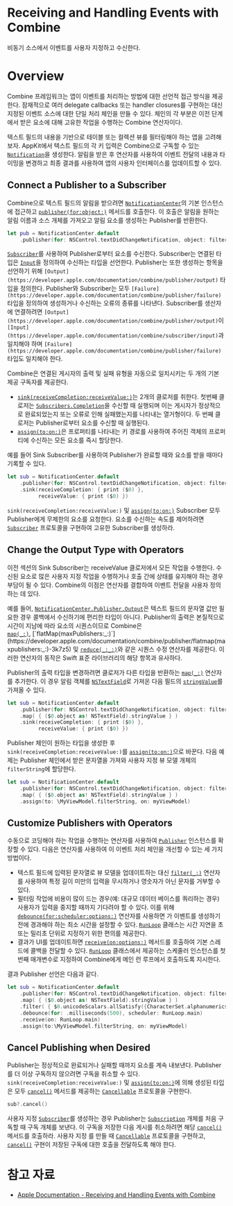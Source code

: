 # ****Receiving and Handling Events with Combine****

비동기 소스에서 이벤트를 사용자 지정하고 수신한다.

# ****Overview****

Combine 프레임워크는 앱이 이벤트를 처리하는 방법에 대한 선언적 접근 방식을 제공한다. 잠재적으로 여러 delegate callbacks 또는 handler closures를 구현하는 대신 지정된 이벤트 소스에 대한 단일 처리 체인을 만들 수 있다. 체인의 각 부분은 이전 단계에서 받은 요소에 대해 고유한 작업을 수행하는 Combine 연산자이다.

텍스트 필드의 내용을 기반으로 테이블 또는 컬렉션 뷰를 필터링해야 하는 앱을 고려해보자. AppKit에서 텍스트 필드의 각 키 입력은 Combine으로 구독할 수 있는 [`Notification`](https://developer.apple.com/documentation/foundation/notification)을 생성한다. 알림을 받은 후 연산자를 사용하여 이벤트 전달의 내용과 타이밍을 변경하고 최종 결과를 사용하여 앱의 사용자 인터페이스를 업데이트할 수 있다. 

## ****Connect a Publisher to a Subscriber****

Combine으로 텍스트 필드의 알림을 받으려면 [`NotificationCenter`](https://developer.apple.com/documentation/foundation/notificationcenter)의 기본 인스턴스에 접근하고 [`publisher(for:object:)`](https://developer.apple.com/documentation/foundation/notificationcenter/3329353-publisher) 메서드를 호출한다. 이 호출은 알림을 원하는 알림 이름과 소스 개체를 가져오고 알림 요소를 생성하는 Publisher를 반환한다. 

```swift
let pub = NotificationCenter.default
    .publisher(for: NSControl.textDidChangeNotification, object: filterField)
```

[`Subscriber`](https://developer.apple.com/documentation/combine/subscriber)를 사용하여 Publisher로부터 요소를 수신한다. Subscriber는 연결된 타입은 [`Input`](https://developer.apple.com/documentation/combine/subscriber/input)을 정의하여 수신하는 타입을 선언한다. Publisher는 또한 생성하는 항목을 선언하기 위해 `[Output](https://developer.apple.com/documentation/combine/publisher/output)` 타입을 정의한다. Publisher와 Subscriber는 모두 `[Failure](https://developer.apple.com/documentation/combine/publisher/failure)` 타입을 정의하여 생성하거나 수신하는 오류의 종류를 나타낸다. Subscriber를 생산자에 연결하려면 `[Output](https://developer.apple.com/documentation/combine/publisher/output)`이 `[Input](https://developer.apple.com/documentation/combine/subscriber/input)`과 일치해야 하며 `[Failure](https://developer.apple.com/documentation/combine/publisher/failure)` 타입도 일치해야 한다. 

Combine은 연결된 게시자의 출력 및 실패 유형을 자동으로 일치시키는 두 개의 기본 제공 구독자를 제공한다.

- [`sink(receiveCompletion:receiveValue:)`](https://developer.apple.com/documentation/combine/publisher/sink(receivecompletion:receivevalue:))는 2개의 클로저를 취한다. 첫번째 클로저는 [`Subscribers.Completion`](https://developer.apple.com/documentation/combine/subscribers/completion)을 수신할 때 실행되며 이는 게시자가 정상적으로 완료되었는지 또는 오류로 인해 실패했는지를 나타내는 열거형이다. 두 번째 클로저는 Publisher로부터 요소를 수신할 때 실행된다.
- [`assign(to:on:)`](https://developer.apple.com/documentation/combine/publisher/assign(to:on:))은 프로퍼티를 나타내는 키 경로를 사용하여 주어진 객체의 프로퍼티에 수신하는 모든 요소를 즉시 할당한다.

예를 들어 Sink Subscriber를 사용하여 Publisher가 완료할 때와 요소를 받을 때마다 기록할 수 있다. 

```swift
let sub = NotificationCenter.default
    .publisher(for: NSControl.textDidChangeNotification, object: filterField)
    .sink(receiveCompletion: { print ($0) },
          receiveValue: { print ($0) })
```

`sink(receiveCompletion:receiveValue:)` 및 [`assign(to:on:)`](https://developer.apple.com/documentation/combine/publisher/assign(to:on:)) Subscriber 모두 Publisher에게 무제한의 요소를 요청한다. 요소를 수신하는 속도를 제어하려면 [`Subscriber`](https://developer.apple.com/documentation/combine/subscriber) 프로토콜을 구현하여 고유한 Subscriber를 생성하라. 

## ****Change the Output Type with Operators****

이전 섹션의 Sink Subscriber는 receiveValue 클로저에서 모든 작업을 수행한다. 수신된 요소로 많은 사용자 지정 작업을 수행하거나 호출 간에 상태를 유지해야 하는 경우 부담이 될 수 있다. Combine의 이점은 연산자를 결합하여 이벤트 전달을 사용자 정의하는 데 있다. 

예를 들어, [`NotificationCenter.Publisher.Output`](https://developer.apple.com/documentation/foundation/notificationcenter/publisher/output)은 텍스트 필드의 문자열 값만 필요한 경우 콜백에서 수신하기에 편리한 타입이 아니다. Publisher의 출력은 본질적으로 시간이 지남에 따라 요소의 시퀀스이므로 Combine은 [`map(_:)`](https://developer.apple.com/documentation/combine/publisher/map(_:)-99evh), [`flatMap(maxPublishers:_:)`](https://developer.apple.com/documentation/combine/publisher/flatmap(maxpublishers:_:)-3k7z5) 및 [`reduce(_:_:)`](https://developer.apple.com/documentation/combine/publisher/reduce(_:_:))와 같은 시퀀스 수정 연산자를 제공한다. 이러한 연산자의 동작은 Swift 표준 라이브러리의 해당 항목과 유사하다.

Publisher의 출력 타입을 변경하려면 클로저가 다른 타입을 반환하는 [`map(_:)`](https://developer.apple.com/documentation/combine/publisher/map(_:)-99evh) 연산자를 추가한다. 이 경우 알림 객체를 [`NSTextField`](https://developer.apple.com/documentation/appkit/nstextfield)로 가져온 다음 필드의 [`stringValue`](https://developer.apple.com/documentation/appkit/nscontrol/1428950-stringvalue)를 가져올 수 있다. 

```swift
let sub = NotificationCenter.default
    .publisher(for: NSControl.textDidChangeNotification, object: filterField)
    .map( { ($0.object as! NSTextField).stringValue } )
    .sink(receiveCompletion: { print ($0) },
          receiveValue: { print ($0) })
```

Publisher 체인이 원하는 타입을 생성한 후 `sink(receiveCompletion:receiveValue:)`를 [`assign(to:on:)`](https://developer.apple.com/documentation/combine/publisher/assign(to:on:))으로 바꾼다. 다음 예제는 Publisher 체인에서 받은 문자열을 가져와 사용자 지정 뷰 모델 개체의 `filterString`에 할당한다.

```swift
let sub = NotificationCenter.default
    .publisher(for: NSControl.textDidChangeNotification, object: filterField)
    .map( { ($0.object as! NSTextField).stringValue } )
    .assign(to: \MyViewModel.filterString, on: myViewModel)
```

## ****Customize Publishers with Operators****

수동으로 코딩해야 하는 작업을 수행하는 연산자를 사용하여 [`Publisher`](https://developer.apple.com/documentation/combine/publisher) 인스턴스를 확장할 수 있다. 다음은 연산자를 사용하여 이 이벤트 처리 체인을 개선할 수 있는 세 가지 방법이다.

- 텍스트 필드에 입력된 문자열로 뷰 모델을 업데이트하는 대신 [`filter(_:)`](https://developer.apple.com/documentation/combine/publisher/filter(_:)) 연산자를 사용하여 특정 길이 미만의 입력을 무시하거나 영숫자가 아닌 문자를 거부할 수 있다.
- 필터링 작업에 비용이 많이 드는 경우(예: 대규모 데이터 베이스를 쿼리하는 경우) 사용자가 입력을 중지할 때까지 기다려야 할 수 있다. 이를 위해 [`debounce(for:scheduler:options:)`](https://developer.apple.com/documentation/combine/publisher/debounce(for:scheduler:options:)) 연산자를 사용하면 가 이벤트를 생성하기 전에 경과해야 하는 최소 시간을 설정할 수 있다. [`RunLoop`](https://developer.apple.com/documentation/foundation/runloop) 클래스는 시간 지연을 초 또는 밀리초 단위로 지정하기 위한 편의를 제공한다.
- 결과가 UI를 업데이트하면 [`receive(on:options:)`](https://developer.apple.com/documentation/combine/publisher/receive(on:options:)) 메서드를 호출하여 기본 스레드에 콜백을 전달할 수 있다. [`RunLoop`](https://developer.apple.com/documentation/foundation/runloop) 클래스에서 제공하는 스케줄러 인스턴스를 첫 번째 매개변수로 지정하여 Combine에게 메인 런 루프에서 호출하도록 지시한다.

결과 Publisher 선언은 다음과 같다.

```swift
let sub = NotificationCenter.default
    .publisher(for: NSControl.textDidChangeNotification, object: filterField)
    .map( { ($0.object as! NSTextField).stringValue } )
    .filter( { $0.unicodeScalars.allSatisfy({CharacterSet.alphanumerics.contains($0)}) } )
    .debounce(for: .milliseconds(500), scheduler: RunLoop.main)
    .receive(on: RunLoop.main)
    .assign(to:\MyViewModel.filterString, on: myViewModel)
```

## ****Cancel Publishing when Desired****

Publisher는 정상적으로 완료되거나 실패할 때까지 요소를 계속 내보낸다. Publisher를 더 이상 구독하지 않으려면 구독을 취소할 수 있다. `sink(receiveCompletion:receiveValue:)` 및 [`assign(to:on:)`](https://developer.apple.com/documentation/combine/publisher/assign(to:on:))에 의해 생성된 타입은 모두 [`cancel()`](https://developer.apple.com/documentation/combine/cancellable/cancel()) 메서드를 제공하는 [`Cancellable`](https://developer.apple.com/documentation/combine/cancellable) 프로토콜을 구현한다. 

```swift
sub?.cancel()
```

사용자 지정 [`Subscriber`](https://developer.apple.com/documentation/combine/subscriber)를 생성하는 경우 Publisher는 [`Subscription`](https://developer.apple.com/documentation/combine/subscription) 개체를 처음 구독할 때 구독 개체를 보낸다. 이 구독을 저장한 다음 게시를 취소하려면 해당 [`cancel()`](https://developer.apple.com/documentation/combine/cancellable/cancel()) 메서드를 호출하라. 사용자 지정 를 만들 때 [`Cancellable`](https://developer.apple.com/documentation/combine/cancellable) 프로토콜을 구현하고, [`cancel()`](https://developer.apple.com/documentation/combine/cancellable/cancel()) 구현이 저장된 구독에 대한 호출을 전달하도록 해야 한다. 

# 참고 자료
- [Apple Documentation - Receiving and Handling Events with Combine](https://developer.apple.com/documentation/combine/receiving-and-handling-events-with-combine)
